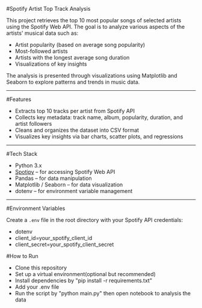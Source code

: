 #Spotify Artist Top Track Analysis

This project retrieves the top 10 most popular songs of selected artists using the Spotify Web API. The goal is to analyze various aspects of the artists' musical data such as:

- Artist popularity (based on average song popularity)
- Most-followed artists
- Artists with the longest average song duration
- Visualizations of key insights

The analysis is presented through visualizations using Matplotlib and Seaborn to explore patterns and trends in music data.

---

#Features

- Extracts top 10 tracks per artist from Spotify API
- Collects key metadata: track name, album, popularity, duration, and artist followers
- Cleans and organizes the dataset into CSV format
- Visualizes key insights via bar charts, scatter plots, and regressions

---

#Tech Stack

- Python 3.x
- [Spotipy](https://spotipy.readthedocs.io/) – for accessing Spotify Web API
- Pandas – for data manipulation
- Matplotlib / Seaborn – for data visualization
- dotenv – for environment variable management

---

#Environment Variables

Create a `.env` file in the root directory with your Spotify API credentials:

- dotenv
- client_id=your_spotify_client_id
- client_secret=your_spotify_client_secret

#How to Run

- Clone this repository
- Set up a virtual environment(optional but recommended)
- Install dependencies by "pip install -r requirements.txt"
- Add your .env file
- Run the script by "python main.py" then open notebook to analysis the data
